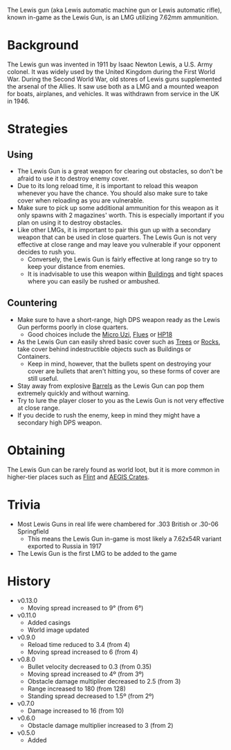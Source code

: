 The Lewis gun (aka Lewis automatic machine gun or Lewis automatic rifle), known in-game as the Lewis Gun, is an LMG utilizing 7.62mm ammunition.

# Background

The Lewis gun was invented in 1911 by Isaac Newton Lewis, a U.S. Army colonel. It was widely used by the United Kingdom during the First World War. During the Second World War, old stores of Lewis guns supplemented the arsenal of the Allies. It saw use both as a LMG and a mounted weapon for boats, airplanes, and vehicles. It was withdrawn from service in the UK in 1946.

# Strategies

## Using

- The Lewis Gun is a great weapon for clearing out obstacles, so don't be afraid to use it to destroy enemy cover.
- Due to its long reload time, it is important to reload this weapon whenever you have the chance. You should also make sure to take cover when reloading as you are vulnerable.
- Make sure to pick up some additional ammunition for this weapon as it only spawns with 2 magazines' worth. This is especially important if you plan on using it to destroy obstacles.
- Like other LMGs, it is important to pair this gun up with a secondary weapon that can be used in close quarters. The Lewis Gun is not very effective at close range and may leave you vulnerable if your opponent decides to rush you.
  - Conversely, the Lewis Gun is fairly effective at long range so try to keep your distance from enemies.
  - It is inadvisable to use this weapon within [Buildings](/buildings) and tight spaces where you can easily be rushed or ambushed.

## Countering

- Make sure to have a short-range, high DPS weapon ready as the Lewis Gun performs poorly in close quarters.
  - Good choices include the [Micro Uzi](/weapons/guns/micro_uzi), [Flues](/weapons/guns/flues) or [HP18](/weapons/guns/hp18)
- As the Lewis Gun can easily shred basic cover such as [Trees](/obstacles/tree) or [Rocks](/obstacles/rock), take cover behind indestructible objects such as Buildings or Containers.
  - Keep in mind, however, that the bullets spent on destroying your cover are bullets that aren't hitting you, so these forms of cover are still useful.
- Stay away from explosive [Barrels](/obstacles/barrel) as the Lewis Gun can pop them extremely quickly and without warning.
- Try to lure the player closer to you as the Lewis Gun is not very effective at close range.
- If you decide to rush the enemy, keep in mind they might have a secondary high DPS weapon.

# Obtaining

The Lewis Gun can be rarely found as world loot, but it is more common in higher-tier places such as [Flint](/obstacles/flint_crate) and [AEGIS Crates](/obstacles/aegis_crate).

# Trivia

- Most Lewis Guns in real life were chambered for .303 British or .30-06 Springfield
  - This means the Lewis Gun in-game is most likely a 7.62x54R variant exported to Russia in 1917
- The Lewis Gun is the first LMG to be added to the game

# History

- v0.13.0
  - Moving spread increased to 9° (from 6°)
- v0.11.0
  - Added casings
  - World image updated
- v0.9.0
  - Reload time reduced to 3.4 (from 4)
  - Moving spread increased to 6 (from 4)
- v0.8.0
  - Bullet velocity decreased to 0.3 (from 0.35)
  - Moving spread increased to 4º (from 3º)
  - Obstacle damage multiplier decreased to 2.5 (from 3)
  - Range increased to 180 (from 128)
  - Standing spread decreased to 1.5º (from 2º)
- v0.7.0
  - Damage increased to 16 (from 10)
- v0.6.0
  - Obstacle damage multiplier increased to 3 (from 2)
- v0.5.0
  - Added
